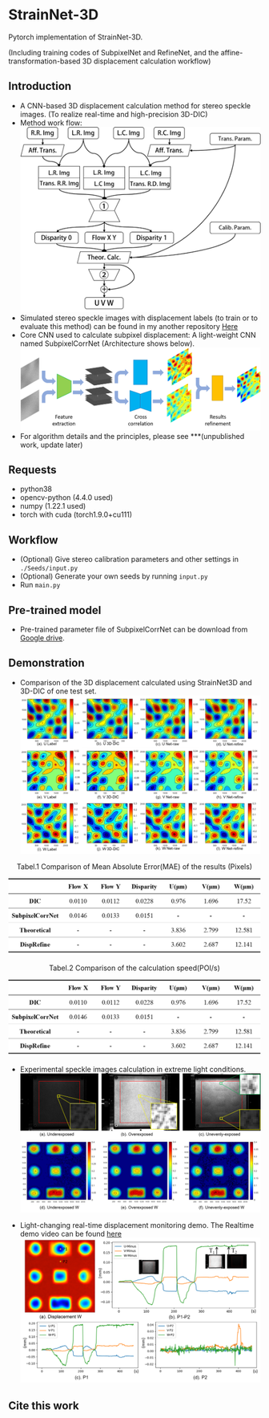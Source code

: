 # StrainNet-3D
Pytorch implementation of StrainNet-3D.

(Including training codes of SubpixelNet and RefineNet, and the affine-transformation-based 3D displacement calculation workflow)

## Introduction
- A CNN-based 3D displacement calculation method for stereo speckle images. (To realize real-time and high-precision 3D-DIC)
- Method work flow:![The workflow of StrainNet-3D method](/imgs/workflow.png)
- Simulated stereo speckle images with displacement labels (to train or to evaluate this method) can be found in my another repository [Here](https://github.com/GW-Wang-thu/Generator-of-Stereo-Speckle-images-with-displacement-labels)
- Core CNN used to calculate subpixel displacement: A light-weight CNN named SubpixelCorrNet (Architecture shows below).
![The architecture of SubpixelCorrNet](/imgs/SubpixelCorrNet.png)
- For algorithm details and the principles, please see ***(unpublished work, update later)

## Requests
- python38
- opencv-python (4.4.0 used)
- numpy (1.22.1 used)
- torch with cuda (torch1.9.0+cu111)

## Workflow
* (Optional) Give stereo calibration parameters and other settings in ```./Seeds/input.py```
* (Optional) Generate your own seeds by running ```input.py```
* Run ```main.py```

## Pre-trained model
- Pre-trained parameter file of SubpixelCorrNet can be download from [Google drive](https://drive.google.com/drive/folders/17fP3m60Ab5OKycFhSUtXHN4j7IToi5Np?usp=sharing).

## Demonstration
- Comparison of the 3D displacement calculated using StrainNet3D and 3D-DIC of one test set.
![Comparison of 3D displacement calculated using StrainNet-3D and 3D-DIC](/imgs/uvw_comparison.png)
<center>Tabel.1 Comparison of Mean Absolute Error(MAE) of the results (Pixels)</center>

![Tabel1](/imgs/precision_comparison.png)
<center>Tabel.2 Comparison of the calculation speed(POI/s) </center>

![Tabel2](/imgs/precision_comparison.png)

- Experimental speckle images calculation in extreme light conditions.
![experiment calculation](/imgs/experiment_calculation.png)

- Light-changing real-time displacement monitoring demo.
The Realtime demo video can be found [here](https://drive.google.com/drive/folders/17fP3m60Ab5OKycFhSUtXHN4j7IToi5Np?usp=sharing)
![RealtimeDemo](/imgs/monitoring.png)



## Cite this work

